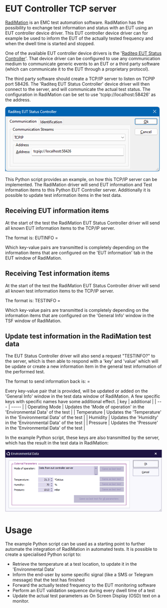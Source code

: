 # EUT Controller TCP server
[RadiMation](https://www.raditeq.com/automated-emc-software/) is an EMC test automation software. RadiMation has the possibility to exchange test information
and status with an EUT using an EUT controller device driver. This EUT controller device driver can for example be used to inform the EUT of the actually tested frequency
and when the dwell time is started and stopped.

One of the available EUT controller device drivers is the '[Raditeq EUT Status Controller](https://wiki.radimation.com/wiki/index.php/Raditeq_EUT_Status_Controller)'. That device driver
can be configured to use any communication medium to communicate generic events to an EUT or a third party software (which can communicate it to the EUT through a proprietary protocol).

The third party software should create a TCP/IP server to listen on TCPIP port 58426. The 'Raditeq EUT Status Controller' device driver will then connect to the server, and will communicate
the actual test status. The configuration in RadiMation can be set to use 'tcpip://localhost:58426' as the address.

![](Images/DeviceDriverConfiguration.png)

This Python script provides an example, on how this TCP/IP server can be implemented.
The RadiMation driver will send EUT information and Test information items to this Python EUT Controller server. Additionally it is possible to update test information items in the test data.

## Receiving EUT information items
At the start of the test the RadiMation EUT Status Controller driver will send all known EUT information items to the TCP/IP server.

The format is: EUTINFO <key>=<value>

Which key-value pairs are transmitted is completely depending on the information items that are configured on the 'EUT information' tab in the EUT window of RadiMation.

## Receiving Test information items
At the start of the test the RadiMation EUT Status Controller driver will send all known test information items to the TCP/IP server.

The format is: TESTINFO <key>=<value>

Which key-value pairs are transmitted is completely depending on the information items that are configured on the 'General Info' window in the TSF window of RadiMation.

## Update test information in the RadiMation test data
The EUT Status Controller driver will also send a request "TESTINFO?" to the server, which is then able to respond with a 'key' and 'value' which will be update or
create a new information item in the general test information of the performed test.

The format to send information back is: <key>=<value>

Every key-value pair that is provided, will be updated or added on the 'General Info' window in the test data window of RadiMation. A few specific keys with specific names
have some additional effect.
| key | additional |
| --- | ----- |
| Operating Mode | Updates the 'Mode of operation' in the 'Environmental Data' of the test  |
| Temperature    | Updates the 'Temperature' in the 'Environmental Data' of the test  |
| Humidity       | Updates the 'Humidity' in the 'Environmental Data' of the test  |
| Pressure       | Updates the 'Pressure' in the 'Environmental Data' of the test  |

In the example Python script, these keys are also transmitted by the server, which has the result in the test data in RadiMation:

![](Images/EnvironmentalData.png)

# Usage
The example Python script can be used as a starting point to further automate the integration of RadiMation in automated tests. It is possible to create a specialised Python script to:
* Retrieve the temperature at a test location, to update it in the 'Environmental Data'
* Inform the end-user by some specific signal (like a SMS or Telegram message) that the test has finished
* Forward the actually tested frequency to the EUT monitoring software
* Perform an EUT validation sequence during every dwell time of a test
* Update the actual test parameters as On Screen Display (OSD) text on a monitor.
